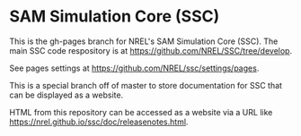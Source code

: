# SAM Simulation Core (SSC)

This is the gh-pages branch for NREL's SAM Simulation Core (SSC). The main SSC code respository is at https://github.com/NREL/SSC/tree/develop.

See pages settings at https://github.com/NREL/ssc/settings/pages.

This is a special branch off of master to store documentation for SSC that can be displayed as a website.

HTML from this repository can be accessed as a website via a URL like https://nrel.github.io/ssc/doc/releasenotes.html.
